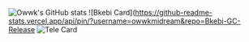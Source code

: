 <!--### Hi there 👋
-->
<!--
**owwkmidream/owwkmidream** is a ✨ _special_ ✨ repository because its `README.md` (this file) appears on your GitHub profile.

Here are some ideas to get you started:

- 🔭 I’m currently working on ...
- 🌱 I’m currently learning ...
- 👯 I’m looking to collaborate on ...
- 🤔 I’m looking for help with ...
- 💬 Ask me about ...
- 📫 How to reach me: ...
- 😄 Pronouns: ...
- ⚡ Fun fact: ...
-->
![Owwk's GitHub stats](https://github-readme-stats.vercel.app/api?username=owwkmidream&show_icons=true&theme=dracula)
![Bkebi Card](https://github-readme-stats.vercel.app/api/pin/?username=owwkmidream&repo=Bkebi-GC-Release
![Tele Card](https://github-readme-stats.vercel.app/api/pin/?username=owwkmidream&repo=Genshin_Impact_Teleport)
